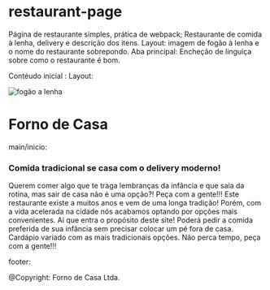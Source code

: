 # restaurant-page
Página de restaurante simples, prática de webpack;
Restaurante de comida à lenha, delivery e descrição dos itens.
Layout: imagem de fogão à lenha e o nome do restaurante sobrepondo.
Aba principal: Encheção de linguiça sobre como o restaurante é bom.


Contéudo inicial :
Layout: <div id="layout">
            <img src="/images/backgroundimg.jpeg" alt="fogão a lenha">
            <h1 id="header">Forno de Casa</h1>
        </div>

main/inicio: <div id="main">
            <h3>Comida tradicional se casa com o delivery moderno!</h3>
            <p>Querem comer algo que te traga lembranças da infância e que saia da rotina, mas 
            sair de casa não é uma opção?! Peça com a gente!!! Este restaurante existe a muitos anos
            e vem de uma longa tradição! Porém, com a vida acelerada na cidade nós acabamos optando
            por opções mais convenientes. Aí que entra o propósito deste site! Poderá pedir a comida
            preferida de sua infância sem precisar colocar um pé fora de casa. Cardápio variado com as 
            mais tradicionais opções. Não perca tempo, peça com a gente!!!
            </p>
        </div>

footer: <div id="footer">@Copyright: Forno de Casa Ltda.</div>